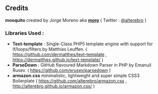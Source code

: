 <!--
order : 5
-->

## Credits

**mosquito** created by Jorge Moreno aka **[moro](http://moro.es)** ( Twitter : [@alterebro](https://twitter.com/alterebro) )

### Libraries Used :

- **Text-template** : Single-Class PHP5 template engine with support for if/loops/filters by Matthias Leuffen. ( https://github.com/dermatthes/text-template , https://dermatthes.github.io/text-template/ )
- **ParseDown** : GitHub flavoured Markdown Parser in PHP by Emanuil Rusev. ( https://github.com/erusev/parsedown )
- **armazon.css** minimalistic, lightweight and super simple CSS3 Boilerplate ( https://github.com/alterebro/armazon.css , http://alterebro.github.io/armazon.css/ )
